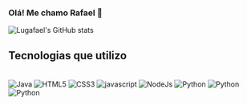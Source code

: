 ### Olá! Me chamo Rafael 👋

![Lugafael's GitHub stats](https://github-readme-stats.vercel.app/api?username=Lugafael&show_icons=true&theme=radical)

## Tecnologias que utilizo

<div style="display: inline_block"><br/>
 <img align="center" alt="Java" src="https://img.shields.io/badge/Java-ED8B00?style=for-the-badge&logo=openjdk&logoColor=white">
 <img align="center" alt="HTML5" src="https://img.shields.io/badge/HTML5-E34F26?style=for-the-badge&logo=html5&logoColor=white">
 <img align="center" alt="CSS3" src="https://img.shields.io/badge/CSS3-1572B6?style=for-the-badge&logo=css3&logoColor=white">
 <img align="center" alt="javascript" src="https://img.shields.io/badge/JavaScript-323330?style=for-the-badge&logo=javascript&logoColor=F7DF1E">
 <img align="center" alt="NodeJs" src="https://img.shields.io/badge/Node.js-43853D?style=for-the-badge&logo=node.js&logoColor=white">
 <img align="center" alt="Python" src="https://img.shields.io/badge/Python-3776AB?style=for-the-badge&logo=python&logoColor=white">
 <img align="center" alt="Python" src="https://img.shields.io/badge/Express.js-404D59?style=for-the-badge">
 <img align="center" alt="Python" src="https://img.shields.io/badge/Bootstrap-563D7C?style=for-the-badge&logo=bootstrap&logoColor=white">
</div>
